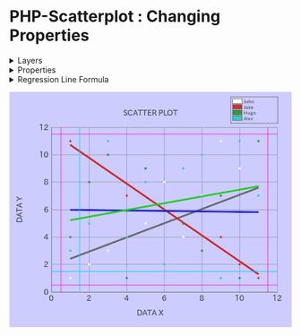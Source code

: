 # PHP-Scatterplot : Changing Properties

<details><summary>Layers</summary>

|#|John: x|John: y|Jake: x|Jake: y|Hugo: x|Hugo: y|Alex: x|Alex: y|
|:---:|:---:|:---:|:---:|:---:|:---:|:---:|:---:|:---:|
|0|1|1|1|11|1|4|1|3|
|1|2|2|2|8|2|8|2|5|
|2|3|3|3|10|3|10|3|11|
|3|4|4|4|7|4|1|4|4|
|4|5|5|5|9|5|9|5|8|
|5|6|8|6|6|6|6|6|2|
|6|7|4|7|5|7|5|7|9|
|7|8|7|8|3|8|3|8|10|
|8|9|11|9|4|9|7|9|1|
|9|10|9|10|2|10|1|10|11|
|10|11|1|11|1|11|11|11|7|
</details>

<details><summary>Properties</summary>

|Key|Value|
|:---:|:---:|
|canvasWidth|600|
|canvasHeight|500|
|canvasBackgroundColor|#ccccff|
|frameXRatio|0.8|
|frameYRatio|0.7|
|axisColor|#666666|
|axisWidth|1|
|gridColor|#999999|
|gridWidth|1|
|gridXPitch|2|
|gridYPitch|2|
|gridX|`true`|
|gridY|`true`|
|xLimitUpper|12|
|xLimitLower|0|
|yLimitUpper|12|
|yLimitLower|0|
|plotDiameter|4|
|plotColor|#33cccc|
|fontPath|fonts/ipaexg.ttf|
|fontSize|16|
|fontColor|#333333|
|outlierDiameter|2|
|outlierColor|#ff0000|
|mean|`false`|
|meanColor|#0000ff|
|labels|[x, y]|
|labelX|DATA X|
|labelY|DATA Y|
|caption|SCATTER PLOT|
|legend|`true`|
|legendCount|4|
|legends|[John, Jake, Hugo, Alex]|
|legendWidth|100|
|legendFontSize|10|
|colors|[#ffffff, #cc3333, #339933, #33cccc, #cc3333, #ffcc33, #cccc33, #cc33cc]|
</details>

<details><summary>Regression Line Formula</summary>

- John: y = 0.51818181818182 x + 1.8909090909091
- Jake: y = -0.94545454545455 x + 11.672727272727
- Hugo: y = -0.018181818181818 x + 6.0181818181818
- Alex: y = 0.24545454545455 x + 4.9818181818182
</details>

![ChangingProperties.png](img/ChangingProperties.png)
